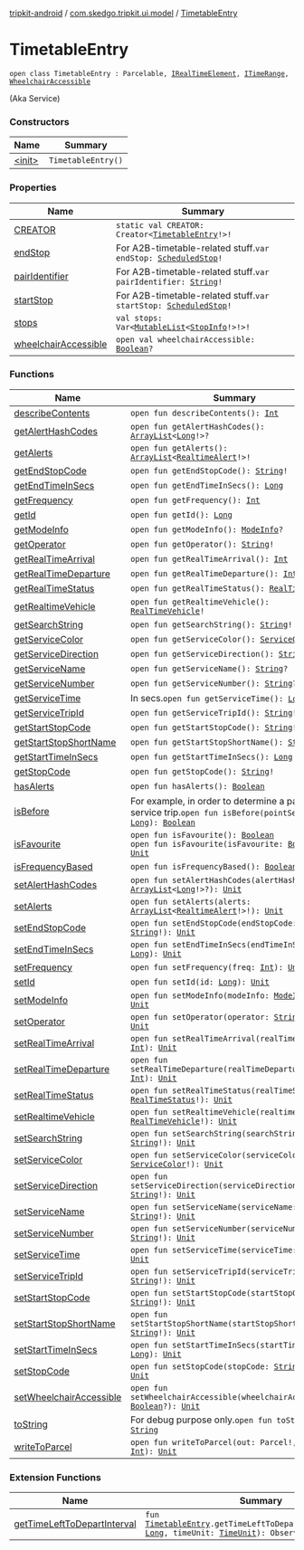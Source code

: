 [tripkit-android](../../index.md) / [com.skedgo.tripkit.ui.model](../index.md) / [TimetableEntry](./index.md)

# TimetableEntry

`open class TimetableEntry : Parcelable, `[`IRealTimeElement`](../../com.skedgo.android.common.agenda/-i-real-time-element/index.md)`, `[`ITimeRange`](../../com.skedgo.android.common.model/-i-time-range/index.md)`, `[`WheelchairAccessible`](../../com.skedgo.android.common.model/-wheelchair-accessible/index.md)

(Aka Service)

### Constructors

| Name | Summary |
|---|---|
| [&lt;init&gt;](-init-.md) | `TimetableEntry()` |

### Properties

| Name | Summary |
|---|---|
| [CREATOR](-c-r-e-a-t-o-r.md) | `static val CREATOR: Creator<`[`TimetableEntry`](./index.md)`!>!` |
| [endStop](end-stop.md) | For A2B-timetable-related stuff.`var endStop: `[`ScheduledStop`](../../com.skedgo.android.common.model/-scheduled-stop/index.md)`!` |
| [pairIdentifier](pair-identifier.md) | For A2B-timetable-related stuff.`var pairIdentifier: `[`String`](https://kotlinlang.org/api/latest/jvm/stdlib/kotlin/-string/index.html)`!` |
| [startStop](start-stop.md) | For A2B-timetable-related stuff.`var startStop: `[`ScheduledStop`](../../com.skedgo.android.common.model/-scheduled-stop/index.md)`!` |
| [stops](stops.md) | `val stops: Var<`[`MutableList`](https://kotlinlang.org/api/latest/jvm/stdlib/kotlin.collections/-mutable-list/index.html)`<`[`StopInfo`](../-stop-info/index.md)`!>!>!` |
| [wheelchairAccessible](wheelchair-accessible.md) | `open val wheelchairAccessible: `[`Boolean`](https://kotlinlang.org/api/latest/jvm/stdlib/kotlin/-boolean/index.html)`?` |

### Functions

| Name | Summary |
|---|---|
| [describeContents](describe-contents.md) | `open fun describeContents(): `[`Int`](https://kotlinlang.org/api/latest/jvm/stdlib/kotlin/-int/index.html) |
| [getAlertHashCodes](get-alert-hash-codes.md) | `open fun getAlertHashCodes(): `[`ArrayList`](https://docs.oracle.com/javase/7/docs/api/java/util/ArrayList.html)`<`[`Long`](https://kotlinlang.org/api/latest/jvm/stdlib/kotlin/-long/index.html)`!>?` |
| [getAlerts](get-alerts.md) | `open fun getAlerts(): `[`ArrayList`](https://docs.oracle.com/javase/7/docs/api/java/util/ArrayList.html)`<`[`RealtimeAlert`](../../com.skedgo.android.common.model/-realtime-alert/index.md)`!>!` |
| [getEndStopCode](get-end-stop-code.md) | `open fun getEndStopCode(): `[`String`](https://kotlinlang.org/api/latest/jvm/stdlib/kotlin/-string/index.html)`!` |
| [getEndTimeInSecs](get-end-time-in-secs.md) | `open fun getEndTimeInSecs(): `[`Long`](https://kotlinlang.org/api/latest/jvm/stdlib/kotlin/-long/index.html) |
| [getFrequency](get-frequency.md) | `open fun getFrequency(): `[`Int`](https://kotlinlang.org/api/latest/jvm/stdlib/kotlin/-int/index.html) |
| [getId](get-id.md) | `open fun getId(): `[`Long`](https://kotlinlang.org/api/latest/jvm/stdlib/kotlin/-long/index.html) |
| [getModeInfo](get-mode-info.md) | `open fun getModeInfo(): `[`ModeInfo`](../../skedgo.tripkit.routing/-mode-info/index.md)`?` |
| [getOperator](get-operator.md) | `open fun getOperator(): `[`String`](https://kotlinlang.org/api/latest/jvm/stdlib/kotlin/-string/index.html)`!` |
| [getRealTimeArrival](get-real-time-arrival.md) | `open fun getRealTimeArrival(): `[`Int`](https://kotlinlang.org/api/latest/jvm/stdlib/kotlin/-int/index.html) |
| [getRealTimeDeparture](get-real-time-departure.md) | `open fun getRealTimeDeparture(): `[`Int`](https://kotlinlang.org/api/latest/jvm/stdlib/kotlin/-int/index.html) |
| [getRealTimeStatus](get-real-time-status.md) | `open fun getRealTimeStatus(): `[`RealTimeStatus`](../../com.skedgo.android.common.model/-real-time-status/index.md)`!` |
| [getRealtimeVehicle](get-realtime-vehicle.md) | `open fun getRealtimeVehicle(): `[`RealTimeVehicle`](../../skedgo.tripkit.routing/-real-time-vehicle/index.md)`!` |
| [getSearchString](get-search-string.md) | `open fun getSearchString(): `[`String`](https://kotlinlang.org/api/latest/jvm/stdlib/kotlin/-string/index.html)`!` |
| [getServiceColor](get-service-color.md) | `open fun getServiceColor(): `[`ServiceColor`](../../skedgo.tripkit.routing/-service-color/index.md)`!` |
| [getServiceDirection](get-service-direction.md) | `open fun getServiceDirection(): `[`String`](https://kotlinlang.org/api/latest/jvm/stdlib/kotlin/-string/index.html)`?` |
| [getServiceName](get-service-name.md) | `open fun getServiceName(): `[`String`](https://kotlinlang.org/api/latest/jvm/stdlib/kotlin/-string/index.html)`?` |
| [getServiceNumber](get-service-number.md) | `open fun getServiceNumber(): `[`String`](https://kotlinlang.org/api/latest/jvm/stdlib/kotlin/-string/index.html)`?` |
| [getServiceTime](get-service-time.md) | In secs.`open fun getServiceTime(): `[`Long`](https://kotlinlang.org/api/latest/jvm/stdlib/kotlin/-long/index.html) |
| [getServiceTripId](get-service-trip-id.md) | `open fun getServiceTripId(): `[`String`](https://kotlinlang.org/api/latest/jvm/stdlib/kotlin/-string/index.html)`!` |
| [getStartStopCode](get-start-stop-code.md) | `open fun getStartStopCode(): `[`String`](https://kotlinlang.org/api/latest/jvm/stdlib/kotlin/-string/index.html)`!` |
| [getStartStopShortName](get-start-stop-short-name.md) | `open fun getStartStopShortName(): `[`String`](https://kotlinlang.org/api/latest/jvm/stdlib/kotlin/-string/index.html)`!` |
| [getStartTimeInSecs](get-start-time-in-secs.md) | `open fun getStartTimeInSecs(): `[`Long`](https://kotlinlang.org/api/latest/jvm/stdlib/kotlin/-long/index.html) |
| [getStopCode](get-stop-code.md) | `open fun getStopCode(): `[`String`](https://kotlinlang.org/api/latest/jvm/stdlib/kotlin/-string/index.html)`!` |
| [hasAlerts](has-alerts.md) | `open fun hasAlerts(): `[`Boolean`](https://kotlinlang.org/api/latest/jvm/stdlib/kotlin/-boolean/index.html) |
| [isBefore](is-before.md) | For example, in order to determine a past service trip.`open fun isBefore(pointSecs: `[`Long`](https://kotlinlang.org/api/latest/jvm/stdlib/kotlin/-long/index.html)`): `[`Boolean`](https://kotlinlang.org/api/latest/jvm/stdlib/kotlin/-boolean/index.html) |
| [isFavourite](is-favourite.md) | `open fun isFavourite(): `[`Boolean`](https://kotlinlang.org/api/latest/jvm/stdlib/kotlin/-boolean/index.html)<br>`open fun isFavourite(isFavourite: `[`Boolean`](https://kotlinlang.org/api/latest/jvm/stdlib/kotlin/-boolean/index.html)`): `[`Unit`](https://kotlinlang.org/api/latest/jvm/stdlib/kotlin/-unit/index.html) |
| [isFrequencyBased](is-frequency-based.md) | `open fun isFrequencyBased(): `[`Boolean`](https://kotlinlang.org/api/latest/jvm/stdlib/kotlin/-boolean/index.html) |
| [setAlertHashCodes](set-alert-hash-codes.md) | `open fun setAlertHashCodes(alertHashCodes: `[`ArrayList`](https://docs.oracle.com/javase/7/docs/api/java/util/ArrayList.html)`<`[`Long`](https://kotlinlang.org/api/latest/jvm/stdlib/kotlin/-long/index.html)`!>?): `[`Unit`](https://kotlinlang.org/api/latest/jvm/stdlib/kotlin/-unit/index.html) |
| [setAlerts](set-alerts.md) | `open fun setAlerts(alerts: `[`ArrayList`](https://docs.oracle.com/javase/7/docs/api/java/util/ArrayList.html)`<`[`RealtimeAlert`](../../com.skedgo.android.common.model/-realtime-alert/index.md)`!>!): `[`Unit`](https://kotlinlang.org/api/latest/jvm/stdlib/kotlin/-unit/index.html) |
| [setEndStopCode](set-end-stop-code.md) | `open fun setEndStopCode(endStopCode: `[`String`](https://kotlinlang.org/api/latest/jvm/stdlib/kotlin/-string/index.html)`!): `[`Unit`](https://kotlinlang.org/api/latest/jvm/stdlib/kotlin/-unit/index.html) |
| [setEndTimeInSecs](set-end-time-in-secs.md) | `open fun setEndTimeInSecs(endTimeInSecs: `[`Long`](https://kotlinlang.org/api/latest/jvm/stdlib/kotlin/-long/index.html)`): `[`Unit`](https://kotlinlang.org/api/latest/jvm/stdlib/kotlin/-unit/index.html) |
| [setFrequency](set-frequency.md) | `open fun setFrequency(freq: `[`Int`](https://kotlinlang.org/api/latest/jvm/stdlib/kotlin/-int/index.html)`): `[`Unit`](https://kotlinlang.org/api/latest/jvm/stdlib/kotlin/-unit/index.html) |
| [setId](set-id.md) | `open fun setId(id: `[`Long`](https://kotlinlang.org/api/latest/jvm/stdlib/kotlin/-long/index.html)`): `[`Unit`](https://kotlinlang.org/api/latest/jvm/stdlib/kotlin/-unit/index.html) |
| [setModeInfo](set-mode-info.md) | `open fun setModeInfo(modeInfo: `[`ModeInfo`](../../skedgo.tripkit.routing/-mode-info/index.md)`?): `[`Unit`](https://kotlinlang.org/api/latest/jvm/stdlib/kotlin/-unit/index.html) |
| [setOperator](set-operator.md) | `open fun setOperator(operator: `[`String`](https://kotlinlang.org/api/latest/jvm/stdlib/kotlin/-string/index.html)`!): `[`Unit`](https://kotlinlang.org/api/latest/jvm/stdlib/kotlin/-unit/index.html) |
| [setRealTimeArrival](set-real-time-arrival.md) | `open fun setRealTimeArrival(realTimeArrival: `[`Int`](https://kotlinlang.org/api/latest/jvm/stdlib/kotlin/-int/index.html)`): `[`Unit`](https://kotlinlang.org/api/latest/jvm/stdlib/kotlin/-unit/index.html) |
| [setRealTimeDeparture](set-real-time-departure.md) | `open fun setRealTimeDeparture(realTimeDeparture: `[`Int`](https://kotlinlang.org/api/latest/jvm/stdlib/kotlin/-int/index.html)`): `[`Unit`](https://kotlinlang.org/api/latest/jvm/stdlib/kotlin/-unit/index.html) |
| [setRealTimeStatus](set-real-time-status.md) | `open fun setRealTimeStatus(realTimeStatus: `[`RealTimeStatus`](../../com.skedgo.android.common.model/-real-time-status/index.md)`!): `[`Unit`](https://kotlinlang.org/api/latest/jvm/stdlib/kotlin/-unit/index.html) |
| [setRealtimeVehicle](set-realtime-vehicle.md) | `open fun setRealtimeVehicle(realtimeVehicle: `[`RealTimeVehicle`](../../skedgo.tripkit.routing/-real-time-vehicle/index.md)`!): `[`Unit`](https://kotlinlang.org/api/latest/jvm/stdlib/kotlin/-unit/index.html) |
| [setSearchString](set-search-string.md) | `open fun setSearchString(searchString: `[`String`](https://kotlinlang.org/api/latest/jvm/stdlib/kotlin/-string/index.html)`!): `[`Unit`](https://kotlinlang.org/api/latest/jvm/stdlib/kotlin/-unit/index.html) |
| [setServiceColor](set-service-color.md) | `open fun setServiceColor(serviceColor: `[`ServiceColor`](../../skedgo.tripkit.routing/-service-color/index.md)`!): `[`Unit`](https://kotlinlang.org/api/latest/jvm/stdlib/kotlin/-unit/index.html) |
| [setServiceDirection](set-service-direction.md) | `open fun setServiceDirection(serviceDirection: `[`String`](https://kotlinlang.org/api/latest/jvm/stdlib/kotlin/-string/index.html)`!): `[`Unit`](https://kotlinlang.org/api/latest/jvm/stdlib/kotlin/-unit/index.html) |
| [setServiceName](set-service-name.md) | `open fun setServiceName(serviceName: `[`String`](https://kotlinlang.org/api/latest/jvm/stdlib/kotlin/-string/index.html)`!): `[`Unit`](https://kotlinlang.org/api/latest/jvm/stdlib/kotlin/-unit/index.html) |
| [setServiceNumber](set-service-number.md) | `open fun setServiceNumber(serviceNumber: `[`String`](https://kotlinlang.org/api/latest/jvm/stdlib/kotlin/-string/index.html)`!): `[`Unit`](https://kotlinlang.org/api/latest/jvm/stdlib/kotlin/-unit/index.html) |
| [setServiceTime](set-service-time.md) | `open fun setServiceTime(serviceTime: `[`Long`](https://kotlinlang.org/api/latest/jvm/stdlib/kotlin/-long/index.html)`): `[`Unit`](https://kotlinlang.org/api/latest/jvm/stdlib/kotlin/-unit/index.html) |
| [setServiceTripId](set-service-trip-id.md) | `open fun setServiceTripId(serviceTripId: `[`String`](https://kotlinlang.org/api/latest/jvm/stdlib/kotlin/-string/index.html)`!): `[`Unit`](https://kotlinlang.org/api/latest/jvm/stdlib/kotlin/-unit/index.html) |
| [setStartStopCode](set-start-stop-code.md) | `open fun setStartStopCode(startStopCode: `[`String`](https://kotlinlang.org/api/latest/jvm/stdlib/kotlin/-string/index.html)`!): `[`Unit`](https://kotlinlang.org/api/latest/jvm/stdlib/kotlin/-unit/index.html) |
| [setStartStopShortName](set-start-stop-short-name.md) | `open fun setStartStopShortName(startStopShortName: `[`String`](https://kotlinlang.org/api/latest/jvm/stdlib/kotlin/-string/index.html)`!): `[`Unit`](https://kotlinlang.org/api/latest/jvm/stdlib/kotlin/-unit/index.html) |
| [setStartTimeInSecs](set-start-time-in-secs.md) | `open fun setStartTimeInSecs(startTimeInSecs: `[`Long`](https://kotlinlang.org/api/latest/jvm/stdlib/kotlin/-long/index.html)`): `[`Unit`](https://kotlinlang.org/api/latest/jvm/stdlib/kotlin/-unit/index.html) |
| [setStopCode](set-stop-code.md) | `open fun setStopCode(stopCode: `[`String`](https://kotlinlang.org/api/latest/jvm/stdlib/kotlin/-string/index.html)`!): `[`Unit`](https://kotlinlang.org/api/latest/jvm/stdlib/kotlin/-unit/index.html) |
| [setWheelchairAccessible](set-wheelchair-accessible.md) | `open fun setWheelchairAccessible(wheelchairAccessible: `[`Boolean`](https://kotlinlang.org/api/latest/jvm/stdlib/kotlin/-boolean/index.html)`?): `[`Unit`](https://kotlinlang.org/api/latest/jvm/stdlib/kotlin/-unit/index.html) |
| [toString](to-string.md) | For debug purpose only.`open fun toString(): `[`String`](https://kotlinlang.org/api/latest/jvm/stdlib/kotlin/-string/index.html) |
| [writeToParcel](write-to-parcel.md) | `open fun writeToParcel(out: Parcel!, flags: `[`Int`](https://kotlinlang.org/api/latest/jvm/stdlib/kotlin/-int/index.html)`): `[`Unit`](https://kotlinlang.org/api/latest/jvm/stdlib/kotlin/-unit/index.html) |

### Extension Functions

| Name | Summary |
|---|---|
| [getTimeLeftToDepartInterval](../../com.skedgo.tripkit.ui.timetables/get-time-left-to-depart-interval.md) | `fun `[`TimetableEntry`](./index.md)`.getTimeLeftToDepartInterval(period: `[`Long`](https://kotlinlang.org/api/latest/jvm/stdlib/kotlin/-long/index.html)`, timeUnit: `[`TimeUnit`](https://docs.oracle.com/javase/7/docs/api/java/util/concurrent/TimeUnit.html)`): Observable<`[`Long`](https://kotlinlang.org/api/latest/jvm/stdlib/kotlin/-long/index.html)`>` |
